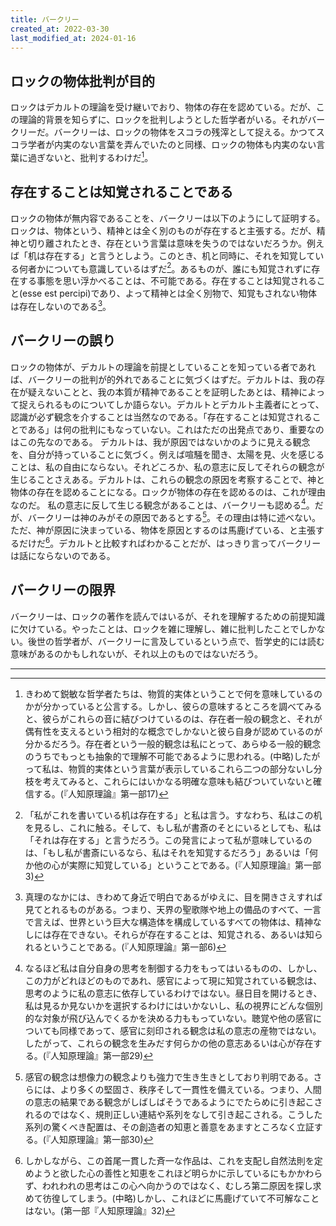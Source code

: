 ```yaml
---
title: バークリー
created_at: 2022-03-30
last_modified_at: 2024-01-16
---
```


## ロックの物体批判が目的

ロックはデカルトの理論を受け継いでおり、物体の存在を認めている。だが、この理論的背景を知らずに、ロックを批判しようとした哲学者がいる。それがバークリーだ。バークリーは、ロックの物体をスコラの残滓として捉える。かつてスコラ学者が内実のない言葉を弄んでいたのと同様、ロックの物体も内実のない言葉に過ぎないと、批判するわけだ[^ref1]。

[^ref1]:きわめて鋭敏な哲学者たちは、物質的実体ということで何を意味しているのかが分かっていると公言する。しかし、彼らの意味するところを調べてみると、彼らがこれらの音に結びつけているのは、存在者一般の観念と、それが偶有性を支えるという相対的な概念でしかないと彼ら自身が認めているのが分かるだろう。存在者という一般的観念は私にとって、あらゆる一般的観念のうちでもっとも抽象的で理解不可能であるように思われる。(中略)したがって私は、物質的実体という言葉が表示しているこれら二つの部分ないし分枝を考えてみると、これらにはいかなる明確な意味も結びついていないと確信する。(『人知原理論』第一部17)

## 存在することは知覚されることである

ロックの物体が無内容であることを、バークリーは以下のようにして証明する。
ロックは、物体という、精神とは全く別のものが存在すると主張する。だが、精神と切り離されたとき、存在という言葉は意味を失うのではないだろうか。例えば「机は存在する」と言うとしよう。このとき、机と同時に、それを知覚している何者かについても意識しているはずだ[^ref2]。あるものが、誰にも知覚されずに存在する事態を思い浮かべることは、不可能である。存在することは知覚されること(esse est percipi)であり、よって精神とは全く別物で、知覚もされない物体は存在しないのである[^ref3]。

[^ref2]:「私がこれを書いている机は存在する」と私は言う。すなわち、私はこの机を見るし、これに触る。そして、もし私が書斎のそとにいるとしても、私は「それは存在する」と言うだろう。この発言によって私が意味しているのは、「もし私が書斎にいるなら、私はそれを知覚するだろう」あるいは「何か他の心が実際に知覚している」ということである。(『人知原理論』第一部3)

[^ref3]:真理のなかには、きわめて身近で明白であるがゆえに、目を開きさえすれば見てとれるものがある。つまり、天界の聖歌隊や地上の備品のすべて、一言で言えば、世界という巨大な構造体を構成しているすべての物体は、精神なしには存在できない。それらが存在することは、知覚される、あるいは知られるということである。(『人知原理論』第一部6)

## バークリーの誤り

ロックの物体が、デカルトの理論を前提としていることを知っている者であれば、バークリーの批判が的外れであることに気づくはずだ。デカルトは、我の存在が疑えないことと、我の本質が精神であることを証明したあとは、精神によって捉えられるものについてしか語らない。デカルトとデカルト主義者にとって、認識が必ず観念を介することは当然なのである。「存在することは知覚されることである」は何の批判にもなっていない。これはただの出発点であり、重要なのはこの先なのである。
デカルトは、我が原因ではないかのように見える観念を、自分が持っていることに気づく。例えば喧騒を聞き、太陽を見、火を感じることは、私の自由にならない。それどころか、私の意志に反してそれらの観念が生じることさえある。デカルトは、これらの観念の原因を考察することで、神と物体の存在を認めることになる。ロックが物体の存在を認めるのは、これが理由なのだ。
私の意志に反して生じる観念があることは、バークリーも認める[^ref4]。だが、バークリーは神のみがその原因であるとする[^ref5]。その理由は特に述べない。ただ、神が原因に決まっている、物体を原因とするのは馬鹿げている、と主張するだけだ[^ref6]。デカルトと比較すればわかることだが、はっきり言ってバークリーは話にならないのである。

[^ref4]:なるほど私は自分自身の思考を制御する力をもってはいるものの、しかし、この力がどれほどのものであれ、感官によって現に知覚されている観念は、思考のように私の意志に依存しているわけではない。昼日目を開けるとき、私は見るか見ないかを選択するわけにはいかないし、私の視界にどんな個別的な対象が飛び込んでくるかを決める力ももっていない。聴覚や他の感官についても同様であって、感官に刻印される観念は私の意志の産物ではない。したがって、これらの観念を生みだす何らかの他の意志あるいは心が存在する。(『人知原理論』第一部29)

[^ref5]:感官の観念は想像力の観念よりも強力で生き生きとしており判明である。さらには、より多くの堅固さ、秩序そして一貫性を備えている。つまり、人間の意志の結果である観念がしばしばそうであるようにでたらめに引き起こされるのではなく、規則正しい連結や系列をなして引き起こされる。こうした系列の驚くべき配置は、その創造者の知恵と善意をあますところなく立証する。(『人知原理論』第一部30)

[^ref6]:しかしながら、この首尾一貫した斉一な作品は、これを支配し自然法則を定めようと欲した心の善性と知恵をこれほど明らかに示しているにもかかわらず、われわれの思考はこの心へ向かうのではなく、むしろ第二原因を探し求めて彷徨してしまう。(中略)しかし、これほどに馬鹿げていて不可解なことはない。(第一部『人知原理論』32)

## バークリーの限界

バークリーは、ロックの著作を読んではいるが、それを理解するための前提知識に欠けている。やったことは、ロックを雑に理解し、雑に批判したことでしかない。後世の哲学者が、バークリーに言及しているという点で、哲学史的には読む意味があるのかもしれないが、それ以上のものではないだろう。

---
